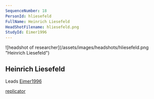 ```yaml
---
SequenceNumber: 18
PersonId: hliesefeld
FullName: Heinrich Liesefeld
HeadShotFilename: hliesefeld.png
StudyId: Eimer1996
---
```

<a name="hliesefeld">
![headshot of researcher](/assets/images/headshots/hliesefeld.png "Heinrich Liesefeld")

## Heinrich Liesefeld



Leads [Eimer1996](/replications/#Eimer1996)



[replicator]("replicator")